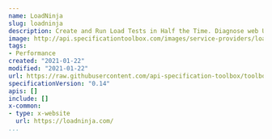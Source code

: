 ```yaml
---
name: LoadNinja
slug: loadninja
description: Create and Run Load Tests in Half the Time. Diagnose web UI and API performance issues with data that’s highly actionable and extremely accurate.
image: http://api.specificationtoolbox.com/images/service-providers/loadninja.png
tags:
- Performance
created: "2021-01-22"
modified: "2021-01-22"
url: https://raw.githubusercontent.com/api-specification-toolbox/toolbox/main/_services/loadninja.md
specificationVersion: "0.14"
apis: []
include: []
x-common:
- type: x-website
  url: https://loadninja.com/
...
```

